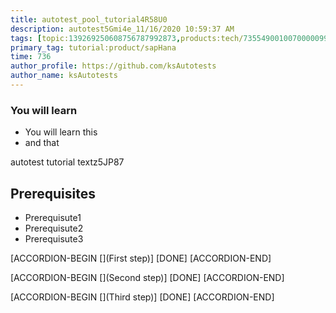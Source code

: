 ```yaml
---
title: autotest_pool_tutorial4R58U0
description: autotest5Gmi4e_11/16/2020 10:59:37 AM
tags: [topic:139269250608756787992873,products:tech/73554900100700000996,tutorial:experience/advanced]
primary_tag: tutorial:product/sapHana
time: 736
author_profile: https://github.com/ksAutotests
author_name: ksAutotests
---
```

### You will learn
- You will learn this
- and that

autotest tutorial textz5JP87

## Prerequisites
- Prerequisute1
- Prerequisute2
- Prerequisute3

[ACCORDION-BEGIN [](First step)]
[DONE]
[ACCORDION-END]

[ACCORDION-BEGIN [](Second step)]
[DONE]
[ACCORDION-END]

[ACCORDION-BEGIN [](Third step)]
[DONE]
[ACCORDION-END]

